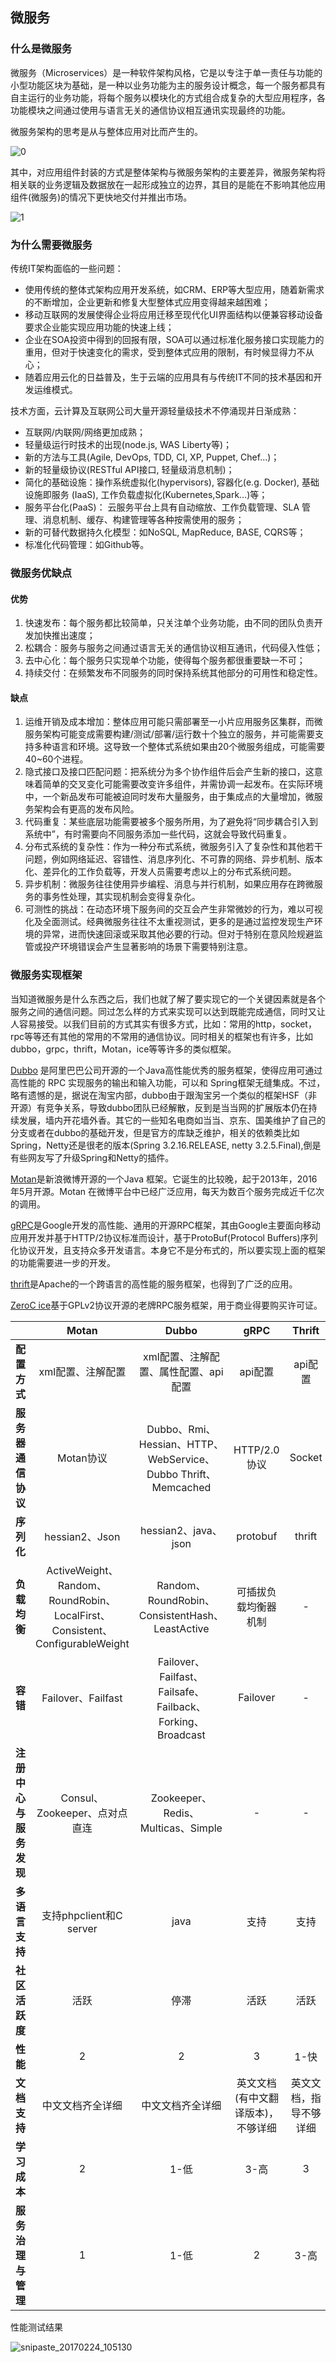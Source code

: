 ## 微服务

### 什么是微服务

微服务（Microservices）是一种软件架构风格，它是以专注于单一责任与功能的小型功能区块为基础，是一种以业务功能为主的服务设计概念，每一个服务都具有自主运行的业务功能，将每个服务以模块化的方式组合成复杂的大型应用程序，各功能模块之间通过使用与语言无关的通信协议相互通讯实现最终的功能。

微服务架构的思考是从与整体应用对比而产生的。

![0](images\0.jpg)

其中，对应用组件封装的方式是整体架构与微服务架构的主要差异，微服务架构将相关联的业务逻辑及数据放在一起形成独立的边界，其目的是能在不影响其他应用组件(微服务)的情况下更快地交付并推出市场。

![1](images\1.jpg)

### 为什么需要微服务

传统IT架构面临的一些问题：

- 使用传统的整体式架构应用开发系统，如CRM、ERP等大型应用，随着新需求的不断增加，企业更新和修复大型整体式应用变得越来越困难；
- 移动互联网的发展使得企业将应用迁移至现代化UI界面结构以便兼容移动设备要求企业能实现应用功能的快速上线；
- 企业在SOA投资中得到的回报有限，SOA可以通过标准化服务接口实现能力的重用，但对于快速变化的需求，受到整体式应用的限制，有时候显得力不从心；
- 随着应用云化的日益普及，生于云端的应用具有与传统IT不同的技术基因和开发运维模式。

技术方面，云计算及互联网公司大量开源轻量级技术不停涌现并日渐成熟：

- 互联网/内联网/网络更加成熟；
- 轻量级运行时技术的出现(node.js, WAS Liberty等)；
- 新的方法与工具(Agile, DevOps, TDD, CI, XP, Puppet, Chef…)；
- 新的轻量级协议(RESTful API接口, 轻量级消息机制)；
- 简化的基础设施：操作系统虚拟化(hypervisors), 容器化(e.g. Docker), 基础设施即服务 (IaaS), 工作负载虚拟化(Kubernetes,Spark…)等；
- 服务平台化(PaaS)： 云服务平台上具有自动缩放、工作负载管理、SLA 管理、消息机制、缓存、构建管理等各种按需使用的服务；
- 新的可替代数据持久化模型：如NoSQL, MapReduce, BASE, CQRS等；
- 标准化代码管理：如Github等。

### 微服务优缺点

#### 优势

1. 快速发布：每个服务都比较简单，只关注单个业务功能，由不同的团队负责开发加快推出速度；
2. 松耦合：服务与服务之间通过语言无关的通信协议相互通讯，代码侵入性低；
3. 去中心化：每个服务只实现单个功能，使得每个服务都很重要缺一不可；
4. 持续交付：在频繁发布不同服务的同时保持系统其他部分的可用性和稳定性。

#### 缺点

1. 运维开销及成本增加：整体应用可能只需部署至一小片应用服务区集群，而微服务架构可能变成需要构建/测试/部署/运行数十个独立的服务，并可能需要支持多种语言和环境。这导致一个整体式系统如果由20个微服务组成，可能需要40~60个进程。
2. 隐式接口及接口匹配问题：把系统分为多个协作组件后会产生新的接口，这意味着简单的交叉变化可能需要改变许多组件，并需协调一起发布。在实际环境中，一个新品发布可能被迫同时发布大量服务，由于集成点的大量增加，微服务架构会有更高的发布风险。
3. 代码重复：某些底层功能需要被多个服务所用，为了避免将“同步耦合引入到系统中”，有时需要向不同服务添加一些代码，这就会导致代码重复。
4. 分布式系统的复杂性：作为一种分布式系统，微服务引入了复杂性和其他若干问题，例如网络延迟、容错性、消息序列化、不可靠的网络、异步机制、版本化、差异化的工作负载等，开发人员需要考虑以上的分布式系统问题。
5. 异步机制：微服务往往使用异步编程、消息与并行机制，如果应用存在跨微服务的事务性处理，其实现机制会变得复杂化。
6. 可测性的挑战：在动态环境下服务间的交互会产生非常微妙的行为，难以可视化及全面测试。经典微服务往往不太重视测试，更多的是通过监控发现生产环境的异常，进而快速回滚或采取其他必要的行动。但对于特别在意风险规避监管或投产环境错误会产生显著影响的场景下需要特别注意。

### 微服务实现框架

当知道微服务是什么东西之后，我们也就了解了要实现它的一个关键因素就是各个服务之间的通信问题。同过怎么样的方式来实现可以达到既能完成通信，同时又让人容易接受。以我们目前的方式其实有很多方式，比如：常用的http，socket，rpc等等还有其他的常用的不常用的通信协议。同时相关的框架也有许多，比如dubbo，grpc，thrift，Motan，ice等等许多的类似框架。

[Dubbo](http://dubbo.io/) 是阿里巴巴公司开源的一个Java高性能优秀的服务框架，使得应用可通过高性能的 RPC 实现服务的输出和输入功能，可以和 Spring框架无缝集成。不过，略有遗憾的是，据说在淘宝内部，dubbo由于跟淘宝另一个类似的框架HSF（非开源）有竞争关系，导致dubbo团队已经解散，反到是当当网的扩展版本仍在持续发展，墙内开花墙外香。其它的一些知名电商如当当、京东、国美维护了自己的分支或者在dubbo的基础开发，但是官方的库缺乏维护，相关的依赖类比如Spring，Netty还是很老的版本(Spring 3.2.16.RELEASE, netty 3.2.5.Final),倒是有些网友写了升级Spring和Netty的插件。

[Motan](https://github.com/weibocom/motan)是新浪微博开源的一个Java 框架。它诞生的比较晚，起于2013年，2016年5月开源。Motan 在微博平台中已经广泛应用，每天为数百个服务完成近千亿次的调用。

[gRPC](http://www.grpc.io/)是Google开发的高性能、通用的开源RPC框架，其由Google主要面向移动应用开发并基于HTTP/2协议标准而设计，基于ProtoBuf(Protocol Buffers)序列化协议开发，且支持众多开发语言。本身它不是分布式的，所以要实现上面的框架的功能需要进一步的开发。

[thrift](https://thrift.apache.org/)是Apache的一个跨语言的高性能的服务框架，也得到了广泛的应用。

[ZeroC ice](https://zeroc.com/)基于GPLv2协议开源的老牌RPC服务框架，用于商业得要购买许可证。

|               |                  Motan                   |                  Dubbo                   |        gRPC        |   Thrift    |
| ------------- | :--------------------------------------: | :--------------------------------------: | :----------------: | :---------: |
| **配置方式**      |                xml配置、注解配置                |          xml配置、注解配置、属性配置、api配置           |       api配置        |    api配置    |
| **服务器通信协议**   |                 Motan协议                  | Dubbo、Rmi、Hessian、HTTP、WebService、Dubbo Thrift、Memcached |     HTTP/2.0协议     |   Socket    |
| **序列化**       |              hessian2、Json               |            hessian2、java、json            |      protobuf      |   thrift    |
| **负载均衡**      | ActiveWeight、Random、RoundRobin、LocalFirst、Consistent、ConfigurableWeight | Random、RoundRobin、ConsistentHash、LeastActive |     可插拔负载均衡器机制     |      -      |
| **容错**        |            Failover、Failfast             | Failover、Failfast、Failsafe、Failback、Forking、Broadcast |      Failover      |      -      |
| **注册中心与服务发现** |          Consul、Zookeeper、点对点直连          |     Zookeeper、Redis、Multicas、Simple      |         -          |      -      |
| **多语言支持**     |           支持phpclient和C server           |                   java                   |         支持         |     支持      |
| **社区活跃度**     |                    活跃                    |                    停滞                    |         活跃         |     活跃      |
| **性能**        |                    2                     |                    2                     |         3          |     1-快     |
| **文档支持**      |                 中文文档齐全详细                 |                 中文文档齐全详细                 | 英文文档(有中文翻译版本)，不够详细 | 英文文档，指导不够详细 |
| **学习成本**      |                    2                     |                   1-低                    |        3-高         |      3      |
| **服务治理与管理**   |                    1                     |                   1-低                    |         2          |     3-高     |

性能测试结果

![snipaste_20170224_105130](images\snipaste_20170224_105130.png)

